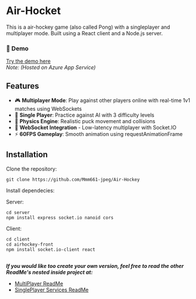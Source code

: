 # Air-Hocket

This is a air-hockey game (also called Pong) with a singleplayer and multiplayer mode. Built using a React client and a Node.js server.

### 🚀 Demo  
[Try the demo here](https://air-hockey-chgngvdvdcd8ekh5.swedencentral-01.azurewebsites.net/)  
_Note: (Hosted on Azure App Service)_

## Features

- 🎮 **Multiplayer Mode**: Play against other players online with real-time 1v1 matches using WebSockets
- 🤖 **Single Player**: Practice against AI with 3 difficulty levels
- 🏓 **Physics Engine**: Realistic puck movement and collisions
- 🔌 **WebSocket Integration** - Low-latency multiplayer with Socket.IO
- ⚡ **60FPS Gameplay**: Smooth animation using requestAnimationFrame

## Installation

Clone the repository:

    git clone https://github.com/Mmm661-jpeg/Air-Hockey

Install dependecies:

Server:

    cd server
    npm install express socket.io nanoid cors

Client:

    cd client
    cd airhockey-front
    npm install socket.io-client react

##

***If you would like too create your own version, feel free to read the other ReadMe's nested inside project at:***


- [MultiPlayer ReadMe](client/airhockey-front/src/components/MultiPlayer/mpReadMe.md)
- [SinglePlayer Services ReadMe](client/airhockey-front/src/services/spReadMe.md)



